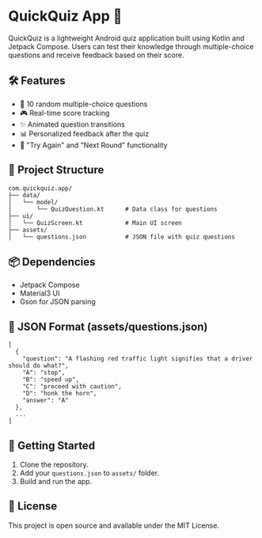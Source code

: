 
# QuickQuiz App 🧠

QuickQuiz is a lightweight Android quiz application built using Kotlin and Jetpack Compose. Users can test their knowledge through multiple-choice questions and receive feedback based on their score.

## 🛠️ Features

- 📝 10 random multiple-choice questions
- 🎮 Real-time score tracking
- ✨ Animated question transitions
- 📊 Personalized feedback after the quiz
- 🔄 "Try Again" and "Next Round" functionality

## 📁 Project Structure

```
com.quickquiz.app/
├── data/
│   └── model/
│       └── QuizQuestion.kt      # Data class for questions
├── ui/
│   └── QuizScreen.kt            # Main UI screen
├── assets/
│   └── questions.json           # JSON file with quiz questions
```

## 📦 Dependencies

- Jetpack Compose
- Material3 UI
- Gson for JSON parsing

## 📄 JSON Format (assets/questions.json)

```
[
  {
    "question": "A flashing red traffic light signifies that a driver should do what?",
    "A": "stop",
    "B": "speed up",
    "C": "proceed with caution",
    "D": "honk the horn",
    "answer": "A"
  },
  ...
]
```

## 🚀 Getting Started

1. Clone the repository.
2. Add your `questions.json` to `assets/` folder.
3. Build and run the app.

## 📜 License

This project is open source and available under the MIT License.
